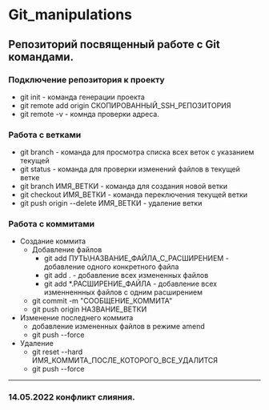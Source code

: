 # Git_manipulations
## Репозиторий посвященный работе с Git командами.
### Подключение репозитория к проекту
- git init - команда генерации проекта
- git remote add origin СКОПИРОВАННЫЙ_SSH_РЕПОЗИТОРИЯ
- git remote -v - комнда проверки адреса.
### Работа с ветками
- git branch - команда для просмотра списка всех веток с указанием текущей
- git status - команда для проверки изменений файлов в текущей ветке
- git branch ИМЯ_ВЕТКИ - команда для создания новой ветки
- git checkout ИМЯ_ВЕТКИ - команда переключения текущей ветки
- git push origin --delete ИМЯ_ВЕТКИ - удаление ветки
### Работа с коммитами
- Создание коммита
  - Добавление файлов
    - git add ПУТЬ\НАЗВАНИЕ_ФАЙЛА_С_РАСШИРЕНИЕМ - добавление одного конкретного файла
    - git add . - добавление всех измененных файлов
    - git add *.РАСШИРЕНИЕ_ФАЙЛА - добавление всех изменненнных файлов с одним расширением
  - git commit -m "СООБЩЕНИЕ_КОММИТА"
  - git push origin НАЗВАНИЕ_ВЕТКИ
- Изменение последнего коммита
  - добавление измененных файлов в режиме amend
  - git push --force
- Удаление
  - git reset --hard ИМЯ_КОММИТА_ПОСЛЕ_КОТОРОГО_ВСЕ_УДАЛИТСЯ
  - git push --force
___
### 14.05.2022 конфликт слияния.